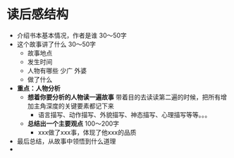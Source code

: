 # 读后感结构
- 介绍书本基本情况，作者是谁 30～50字
- 这个故事讲了什么 30～50字
	- 故事地点
	- 发生时间
	- 人物有哪些 少广 外婆
	- 做了什么
- **重点：人物分析**
	- **想着你要分析的人物读一遍故事**  带着目的去读读第二遍的时候，把所有增加主角深度的关键要素都记下来
		- 语言描写、动作描写、外貌描写、神态描写、心理描写等等。。。
	- **总结出一个主要观点** 100～200字
		- xxx做了xxx事，体现了他xxx的品质
- 最后总结，从故事中领悟到什么道理
-
